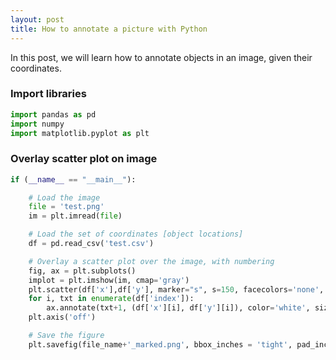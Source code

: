 ```yaml
---
layout: post
title: How to annotate a picture with Python
---
```


In this post, we will learn how to annotate objects in an image, given their coordinates.

### Import libraries

```python     
import pandas as pd
import numpy
import matplotlib.pyplot as plt
```  
###  Overlay scatter plot on image
```python  
if (__name__ == "__main__"):

    # Load the image
    file = 'test.png'
    im = plt.imread(file)

    # Load the set of coordinates [object locations] 
    df = pd.read_csv('test.csv')

    # Overlay a scatter plot over the image, with numbering
    fig, ax = plt.subplots()
    implot = plt.imshow(im, cmap='gray')
    plt.scatter(df['x'],df['y'], marker="s", s=150, facecolors='none', edgecolors='white')
    for i, txt in enumerate(df['index']):
        ax.annotate(txt+1, (df['x'][i], df['y'][i]), color='white', size=8, xytext=(2, 7), textcoords='offset points')
    plt.axis('off')

    # Save the figure
    plt.savefig(file_name+'_marked.png', bbox_inches = 'tight', pad_inches = 0)
```
